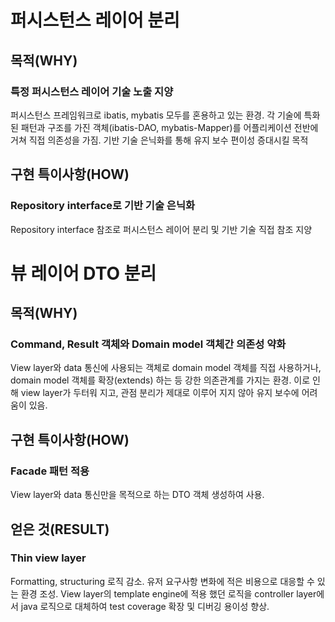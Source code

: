 # 퍼시스턴스 레이어 분리
## 목적(WHY)
### 특정 퍼시스턴스 레이어 기술 노출 지양
퍼시스턴스 프레임워크로 ibatis, mybatis 모두를 혼용하고 있는 환경. 각 기술에 특화된 패턴과 구조를 가진 객체(ibatis-DAO, mybatis-Mapper)를 어플리케이션 전반에 거쳐 직접 의존성을 가짐.
기반 기술 은닉화를 통해 유지 보수 편이성 증대시킬 목적
## 구현 특이사항(HOW)
### Repository interface로 기반 기술 은닉화
Repository interface 참조로 퍼시스턴스 레이어 분리 및 기반 기술 직접 참조 지양
# 뷰 레이어 DTO 분리
## 목적(WHY)
### Command, Result 객체와 Domain model 객체간 의존성 약화
View layer와 data 통신에 사용되는 객체로 domain model 객체를 직접 사용하거나, domain model 객체를 확장(extends) 하는 등 강한 의존관계를 가지는 환경.
이로 인해 view layer가 두터워 지고, 관점 분리가 제대로 이루어 지지 않아 유지 보수에 어려움이 있음.
## 구현 특이사항(HOW)
### Facade 패턴 적용
View layer와 data 통신만을 목적으로 하는 DTO 객체 생성하여 사용.
## 얻은 것(RESULT)
### Thin view layer
Formatting, structuring 로직 감소.
유저 요구사항 변화에 적은 비용으로 대응할 수 있는 환경 조성.
View layer의 template engine에 적용 했던 로직을 controller layer에서 java 로직으로 대체하여 test coverage 확장 및 디버깅 용이성 향상.
